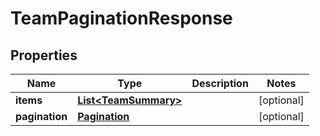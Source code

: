 # TeamPaginationResponse

## Properties
Name | Type | Description | Notes
------------ | ------------- | ------------- | -------------
**items** | [**List&lt;TeamSummary&gt;**](TeamSummary.md) |  |  [optional]
**pagination** | [**Pagination**](Pagination.md) |  |  [optional]
